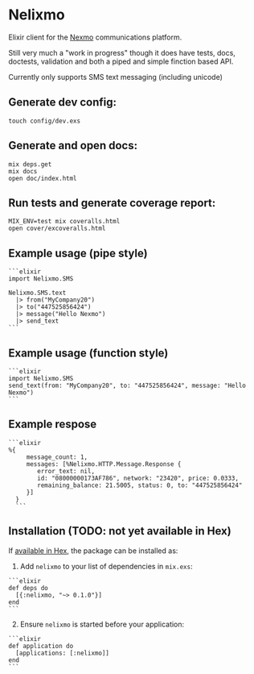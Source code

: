 # Nelixmo

Elixir client for the [Nexmo](https://www.nexmo.com/) communications platform.

Still very much a "work in progress" though it does have tests, docs, doctests,  validation and both a piped and simple finction based API.

Currently only supports SMS text messaging (including unicode)

## Generate dev config:
    touch config/dev.exs

## Generate and open docs:
    mix deps.get
    mix docs
    open doc/index.html

## Run tests and generate coverage report:
    MIX_ENV=test mix coveralls.html
    open cover/excoveralls.html

## Example usage (pipe style)
    ```elixir
    import Nelixmo.SMS

    Nelixmo.SMS.text
      |> from("MyCompany20")
      |> to("447525856424")
      |> message("Hello Nexmo")
      |> send_text
    ```
## Example usage (function style)
    ```elixir
    import Nelixmo.SMS
    send_text(from: "MyCompany20", to: "447525856424", message: "Hello Nexmo")
    ```
## Example respose
    ```elixir
    %{
         message_count: 1,
         messages: [%Nelixmo.HTTP.Message.Response {
            error_text: nil,
            id: "08000000173AF786", network: "23420", price: 0.0333,
            remaining_balance: 21.5005, status: 0, to: "447525856424"
         }]
      }
      ```
## Installation (TODO: not yet available in Hex)

If [available in Hex](https://hex.pm/docs/publish), the package can be installed as:

  1. Add `nelixmo` to your list of dependencies in `mix.exs`:

    ```elixir
    def deps do
      [{:nelixmo, "~> 0.1.0"}]
    end
    ```

  2. Ensure `nelixmo` is started before your application:

    ```elixir
    def application do
      [applications: [:nelixmo]]
    end
    ```

